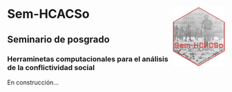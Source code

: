 
# Sem-HCACSo <img src="img/seminario.png" align="right" height="139"/>
## Seminario de posgrado
### Herraminetas computacionales para el análisis de la conflictividad social

En construcción...

